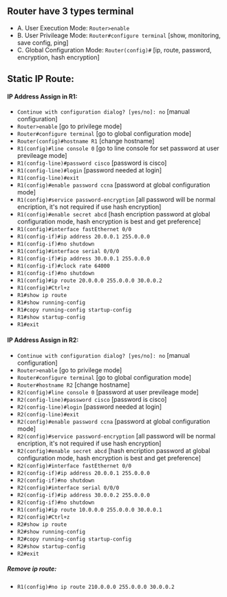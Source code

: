 ## Router have 3 types terminal
- A. User Execution Mode: `Router>enable`
- B. User Privileage Mode: `Router#configure terminal` [show, monitoring, save config, ping]
- C. Global Configuration Mode: `Router(config)#` [ip, route, password, encryption, hash encryption]

## Static IP Route:
#### IP Address Assign in R1:
- `Continue with configuration dialog? [yes/no]: no` [manual configuration]
- `Router>enable` [go to privilege mode]
- `Router#configure terminal` [go to global configuration mode]
- `Router(config)#hostname R1` [change hostname]
- `R1(config)#line console 0` [go to line console for set password at user previleage mode]
- `R1(config-line)#password cisco` [password is cisco]
- `R1(config-line)#login` [password needed at login]
- `R1(config-line)#exit`
- `R1(config)#enable password ccna` [password at global configuration mode]
- `R1(config)#service password-encryption` [all password will be normal encription, it's not required if use hash encryption]
- `R1(config)#enable secret abcd` [hash encription password at global configuration mode, hash encryption is best and get preference]
- `R1(config)#interface fastEthernet 0/0`
- `R1(config-if)#ip address 20.0.0.1 255.0.0.0`
- `R1(config-if)#no shutdown`
- `R1(config)#interface serial 0/0/0`
- `R1(config-if)#ip address 30.0.0.1 255.0.0.0`
- `R1(config-if)#clock rate 64000`
- `R1(config-if)#no shutdown`
- `R1(config)#ip route 20.0.0.0 255.0.0.0 30.0.0.2`
- `R1(config)#Ctrl+z`
- `R1#show ip route`
- `R1#show running-config`
- `R1#copy running-config startup-config`
- `R1#show startup-config`
- `R1#exit`

#### IP Address Assign in R2:
- `Continue with configuration dialog? [yes/no]: no` [manual configuration]
- `Router>enable` [go to privilege mode]
- `Router#configure terminal` [go to global configuration mode]
- `Router#hostname R2` [change hostname]
- `R2(config)#line console 0` [password at user previleage mode]
- `R2(config-line)#password cisco` [password is cisco]
- `R2(config-line)#login` [password needed at login]
- `R2(config-line)#exit`
- `R2(config)#enable password ccna` [password at global configuration mode]
- `R2(config)#service password-encryption` [all password will be normal encription, it's not required if use hash encryption]
- `R2(config)#enable secret abcd` [hash encription password at global configuration mode, hash encryption is best and get preference]
- `R2(config)#interface fastEthernet 0/0`
- `R2(config-if)#ip address 20.0.0.1 255.0.0.0`
- `R2(config-if)#no shutdown`
- `R2(config)#interface serial 0/0/0`
- `R2(config-if)#ip address 30.0.0.2 255.0.0.0`
- `R2(config-if)#no shutdown`
- `R1(config)#ip route 10.0.0.0 255.0.0.0 30.0.0.1`
- `R2(config)#Ctrl+z`
- `R2#show ip route`
- `R2#show running-config`
- `R2#copy running-config startup-config`
- `R2#show startup-config`
- `R2#exit`

##### Remove ip route:
- `R1(config)#no ip route 210.0.0.0 255.0.0.0 30.0.0.2`
